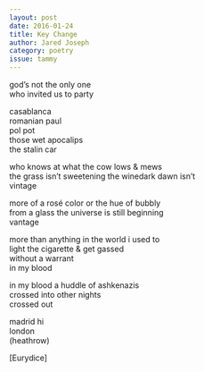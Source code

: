 ```yaml
---
layout: post 
date: 2016-01-24
title: Key Change
author: Jared Joseph
category: poetry
issue: tammy
---
```

god’s not the only one  
who invited us to party

casablanca  
romanian paul  
pol pot  
those wet apocalips  
the stalin car

who knows at what the cow lows & mews  
the grass isn’t sweetening the winedark dawn isn’t  
vintage

more of a rosé color or the hue of bubbly  
from a glass the universe is still beginning  
vantage

more than anything in the world i used to  
light the cigarette & get gassed  
without a warrant  
in my blood

in my blood a huddle of ashkenazis  
crossed into other nights  
crossed out

madrid hi  
london  
(heathrow)

[Eurydice]